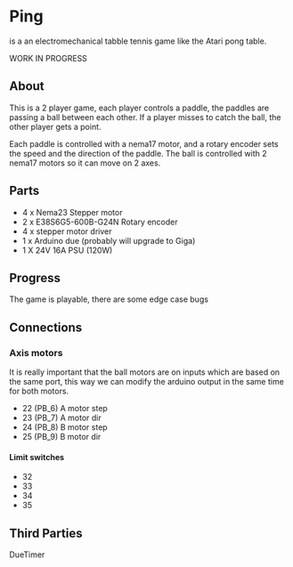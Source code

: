 # Ping

is a an electromechanical tabble tennis game like the Atari pong table.

WORK IN PROGRESS

## About

This is a 2 player game, each player controls a paddle, the paddles are passing a ball between each other. If a player misses to catch the ball, the other player gets a point.

Each paddle is controlled with a nema17 motor, and a rotary encoder sets the speed and the direction of the paddle. The ball is controlled with 2 nema17 motors so it can move on 2 axes.

## Parts

- 4 x Nema23 Stepper motor
- 2 x E38S6G5-600B-G24N Rotary encoder
- 4 x stepper motor driver
- 1 x Arduino due (probably will upgrade to Giga)
- 1 X 24V 16A PSU (120W)

## Progress

The game is playable, there are some edge case bugs

## Connections

### Axis motors

It is really important that the ball motors are on inputs which are based on the same port, this way we can modify the arduino output in the same time for both motors.

- 22 (PB_6) A motor step
- 23 (PB_7) A motor dir
- 24 (PB_8) B motor step
- 25 (PB_9) B motor dir

#### Limit switches
- 32
- 33
- 34
- 35

## Third Parties

DueTimer

